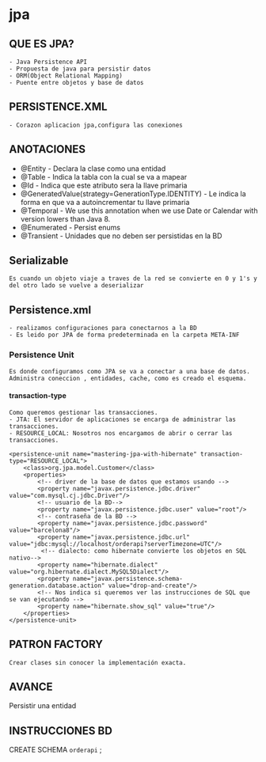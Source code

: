 # jpa
## QUE ES JPA?
    - Java Persistence API
    - Propuesta de java para persistir datos
    - ORM(Object Relational Mapping)
    - Puente entre objetos y base de datos
   
## PERSISTENCE.XML
	- Corazon aplicacion jpa,configura las conexiones

## ANOTACIONES
- @Entity - Declara la clase como una entidad
- @Table 	- Indica la tabla con la cual se va a mapear
- @Id 	- Indica que este atributo sera la llave primaria
- @GeneratedValue(strategy=GenerationType.IDENTITY) - Le indica la forma en que va a autoincrementar tu llave primaria
- @Temporal - We use this annotation  when we use Date or Calendar with version lowers than Java 8.
- @Enumerated - Persist enums
- @Transient - Unidades que no deben ser persistidas en la BD

## Serializable
    Es cuando un objeto viaje a traves de la red se convierte en 0 y 1's y del otro lado se vuelve a deserializar

## Persistence.xml
    - realizamos configuraciones para conectarnos a la BD
    - Es leido por JPA de forma predeterminada en la carpeta META-INF

### Persistence Unit
    Es donde configuramos como JPA se va a conectar a una base de datos.
    Administra coneccion , entidades, cache, como es creado el esquema.

#### transaction-type
    Como queremos gestionar las transacciones.
    - JTA: El servidor de aplicaciones se encarga de administrar las transacciones.
    - RESOURCE_LOCAL: Nosotros nos encargamos de abrir o cerrar las transacciones.

    <persistence-unit name="mastering-jpa-with-hibernate" transaction-type="RESOURCE_LOCAL">
		<class>org.jpa.model.Customer</class>
		<properties>
            <!-- driver de la base de datos que estamos usando -->
			<property name="javax.persistence.jdbc.driver" value="com.mysql.cj.jdbc.Driver"/>
			<!-- usuario de la BD-->
            <property name="javax.persistence.jdbc.user" value="root"/>
			<!-- contraseña de la BD -->
            <property name="javax.persistence.jdbc.password" value="barcelona8"/>
			<property name="javax.persistence.jdbc.url" value="jdbc:mysql://localhost/orderapi?serverTimezone=UTC"/>
             <!-- dialecto: como hibernate convierte los objetos en SQL nativo-->
			<property name="hibernate.dialect" value="org.hibernate.dialect.MySQL5Dialect"/>
			<property name="javax.persistence.schema-generation.database.action" value="drop-and-create"/>
            <!-- Nos indica si queremos ver las instrucciones de SQL que se van ejecutando -->
            <property name="hibernate.show_sql" value="true"/>
		</properties>
	</persistence-unit> 

## PATRON FACTORY
    Crear clases sin conocer la implementación exacta.

## AVANCE
Persistir una entidad

## INSTRUCCIONES BD
CREATE SCHEMA `orderapi` ;

